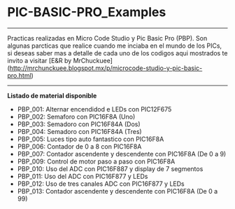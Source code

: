 # PIC-BASIC-PRO_Examples
***
Practicas realizadas en Micro Code Studio y Pic Basic Pro (PBP). Son algunas parcticas que realice cuando me inciaba en el mundo de los PICs, si deseas saber mas a detalle de cada uno de los codigos aqui mostrados te invito a visitar [E&R by MrChuckuee] (http://mrchunckuee.blogspot.mx/p/microcode-studio-y-pic-basic-pro.html)
***
**Listado de material disponible**
- PBP_001: Alternar encendidod e LEDs con PIC12F675 
- PBP_002: Semaforo con PIC16F8A  (Uno) 
- PBP_003: Semadoro con PIC16F84A (Dos)
- PBP_004: Semadoro con PIC16F84A (Tres)
- PBP_005: Luces tipo auto fantastico con PIC16F8A 
- PBP_006: Contador de 0 a 8 con PIC16F8A 
- PBP_007: Contador ascendente y descendente con PIC16F8A (De 0 a 9) 
- PBP_009: Control de motor paso a paso con PIC16F8A 
- PBP_010: Uso del ADC con PIC16F887 y display de 7 segmentos
- PBP_011: Uso del ADC con PIC16F877 y LEDs
- PBP_012: Uso de tres canales ADC con PIC16F877 y LEDs
- PBP_013: Contador ascendente y descendente con PIC16F8A (De 0 a 99) 
